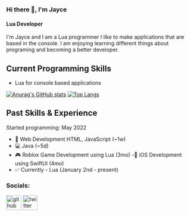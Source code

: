 ### Hi there 👋, I'm Jayce
#### Lua Developer


I'm Jayce and I am a Lua programmer I like to make applications that are based in the console. I am enjoying learning different things about programing and becoming a better developer. 

## Current Programming Skills
- Lua for console based applications

[![Anurag's GitHub stats](https://github-readme-stats.vercel.app/api?username=jSagvold28)](https://github.com/anuraghazra/github-readme-stats)
[![Top Langs](https://github-readme-stats.vercel.app/api/top-langs/?username=jSagvold28)](https://github.com/anuraghazra/github-readme-stats)

## Past Skills & Experience
Started programming: May 2022

- 📶 Web Development HTML, JavaScript (~1w)
- 💻 Java (~5d)
- 🎮 Roblox Game Development using Lua (3mo)
-📱 iOS Development using SwiftUI (4mo)
- ✅ Currently - Lua (January 2nd - present)

### Socials:
[<img src='https://cdn.jsdelivr.net/npm/simple-icons@3.0.1/icons/github.svg' alt='github' height='40'>](https://github.com/jSagvold28)  [<img src='https://cdn.jsdelivr.net/npm/simple-icons@3.0.1/icons/twitter.svg' alt='twitter' height='40'>](https://twitter.com/jaycesagvold2)  
